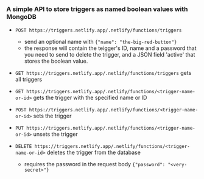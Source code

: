 ### A simple API to store triggers as named boolean values with MongoDB

- `POST https://triggers.netlify.app/.netlify/functions/triggers`
  - send an optional name with `{"name": "the-big-red-button"}`
  - the response will contain the teigger's ID, name and a password that you need to send to delete the trigger, and a JSON field 'active' that stores the boolean value.

- `GET https://triggers.netlify.app/.netlify/functions/triggers` gets all triggers
- `GET https://triggers.netlify.app/.netlify/functions/<trigger-name-or-id>` gets the trigger with the specified name or ID
- `POST https://triggers.netlify.app/.netlify/functions/<trigger-name-or-id>` sets the trigger
- `PUT https://triggers.netlify.app/.netlify/functions/<trigger-name-or-id>` unsets the trigger

- `DELETE https://triggers.netlify.app/.netlify/functions/<trigger-name-or-id>` deletes the trigger from the database
  - requires the password in the request body `{"password": "<very-secret>"}`
